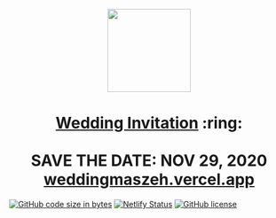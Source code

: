 
<p align="center"><a href="https://weddingmaszeh.vercel.app/"><img src="./assets/wedding.gif" width="150px" height="150px"/></a></p>
<h1 align="center"><a href="https://weddingmaszeh.vercel.app/">Wedding Invitation</a> :ring: <br> <br> SAVE THE DATE: NOV 29, 2020 <br> <a href="https://weddingmaszeh.vercel.app/">weddingmaszeh.vercel.app</a></h1>

[![GitHub code size in bytes](https://img.shields.io/github/languages/code-size/vinitshahdeo/Wedding-Invitation?logo=github)](https://sonali.netlify.app/) [![Netlify Status](https://api.netlify.com/api/v1/badges/e945f101-f434-45e6-8c33-df855c6b2082/deploy-status)](https://app.netlify.com/sites/sonali/deploys) [![GitHub license](https://img.shields.io/github/license/vinitshahdeo/Wedding-Invitation?logo=github)](https://github.com/oemzih/mutia)
